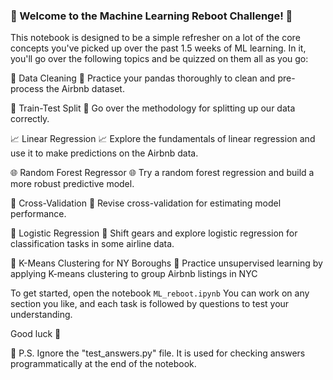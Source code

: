 
### 🚀 Welcome to the Machine Learning Reboot Challenge! 🚀

This notebook is designed to be a simple refresher on a lot of the core concepts you've picked up over the past 1.5 weeks of ML learning. In it, you'll go over the following topics and be quizzed on them all as you go:

🧹 Data Cleaning 🧹
Practice your pandas thoroughly to clean and pre-process the Airbnb dataset.

🚦 Train-Test Split 🚦
Go over the methodology for splitting up our data correctly.

📈 Linear Regression 📈
Explore the fundamentals of linear regression and use it to make predictions on the Airbnb data.

🌐 Random Forest Regressor 🌐
Try a random forest regression and build a more robust predictive model.

🔁 Cross-Validation 🔁
Revise cross-validation for estimating model performance.

🎯 Logistic Regression 🎯
Shift gears and explore logistic regression for classification tasks in some airline data.

🏢 K-Means Clustering for NY Boroughs 🏢
Practice unsupervised learning by applying K-means clustering to group Airbnb listings in NYC


To get started, open the notebook `ML_reboot.ipynb` You can work on any section you like, and each task is followed by questions to test your understanding.

Good luck 🎉


📝 P.S. Ignore the "test_answers.py" file. It is used for checking answers programmatically at the end of the notebook.
